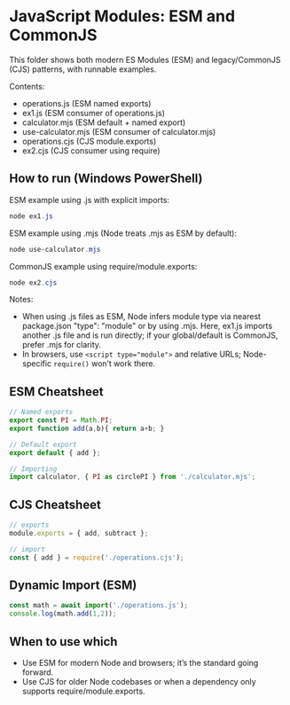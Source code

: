# JavaScript Modules: ESM and CommonJS

This folder shows both modern ES Modules (ESM) and legacy/CommonJS (CJS) patterns, with runnable examples.

Contents:
- operations.js (ESM named exports)
- ex1.js (ESM consumer of operations.js)
- calculator.mjs (ESM default + named export)
- use-calculator.mjs (ESM consumer of calculator.mjs)
- operations.cjs (CJS module.exports)
- ex2.cjs (CJS consumer using require)

## How to run (Windows PowerShell)

ESM example using .js with explicit imports:
```powershell
node ex1.js
```

ESM example using .mjs (Node treats .mjs as ESM by default):
```powershell
node use-calculator.mjs
```

CommonJS example using require/module.exports:
```powershell
node ex2.cjs
```

Notes:
- When using .js files as ESM, Node infers module type via nearest package.json "type": "module" or by using .mjs. Here, ex1.js imports another .js file and is run directly; if your global/default is CommonJS, prefer .mjs for clarity.
- In browsers, use `<script type="module">` and relative URLs; Node-specific `require()` won’t work there.

## ESM Cheatsheet
```js
// Named exports
export const PI = Math.PI;
export function add(a,b){ return a+b; }

// Default export
export default { add };

// Importing
import calculator, { PI as circlePI } from './calculator.mjs';
```

## CJS Cheatsheet
```js
// exports
module.exports = { add, subtract };

// import
const { add } = require('./operations.cjs');
```

## Dynamic Import (ESM)
```js
const math = await import('./operations.js');
console.log(math.add(1,2));
```

## When to use which
- Use ESM for modern Node and browsers; it’s the standard going forward.
- Use CJS for older Node codebases or when a dependency only supports require/module.exports.

